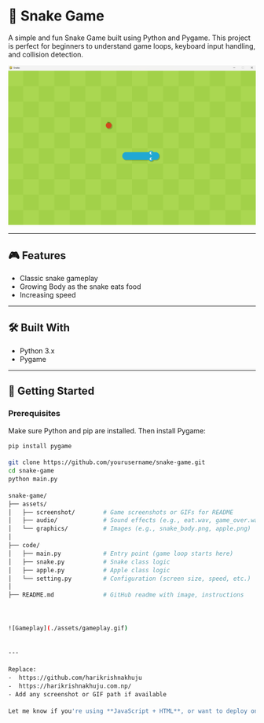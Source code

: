 # 🐍 Snake Game

A simple and fun Snake Game built using Python and Pygame. This project is perfect for beginners to understand game loops, keyboard input handling, and collision detection.

![Snake Game Screenshot](https://github.com/harikrishnakhuju/snake/blob/main/assets/snakeG1.png)

---

## 🎮 Features

- Classic snake gameplay
- Growing Body as the snake eats food
- Increasing speed

---

## 🛠️ Built With

- Python 3.x
- Pygame

---

## 🚀 Getting Started

### Prerequisites

Make sure Python and pip are installed. Then install Pygame:

```bash
pip install pygame

git clone https://github.com/yourusername/snake-game.git
cd snake-game
python main.py

snake-game/
├── assets/
│   ├── screenshot/        # Game screenshots or GIFs for README
│   ├── audio/             # Sound effects (e.g., eat.wav, game_over.wav)
│   └── graphics/          # Images (e.g., snake_body.png, apple.png)
│
├── code/
│   ├── main.py            # Entry point (game loop starts here)
│   ├── snake.py           # Snake class logic
│   ├── apple.py           # Apple class logic
│   └── setting.py         # Configuration (screen size, speed, etc.)
│
├── README.md              # GitHub readme with image, instructions



![Gameplay](./assets/gameplay.gif)


---

Replace:
-  https://github.com/harikrishnakhuju
-  https://harikrishnakhuju.com.np/ 
- Add any screenshot or GIF path if available  

Let me know if you're using **JavaScript + HTML**, or want to deploy on **GitHub Pages**, and I’ll give a version for that!


